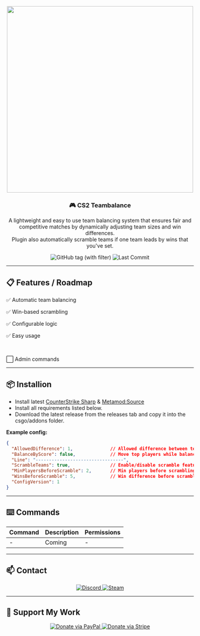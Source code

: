 <div align="center">
  <img src="https://i.ibb.co/2Y3S15j9/CS2teambalance.png" width="500"/>
  <h3>🎮 CS2 Teambalance</h3>
  <p>A lightweight and easy to use team balancing system that ensures fair and competitive matches by dynamically adjusting team sizes and win differences.
  <br>Plugin also automatically scramble teams if one team leads by wins that you've set.</p>
</div>
<div align="center">
  <img src="https://img.shields.io/github/v/tag/asapverneri/CS2-Teambalance?style=for-the-badge&label=Version" alt="GitHub tag (with filter)" />
  <img src="https://img.shields.io/github/last-commit/asapverneri/CS2-Teambalance?style=for-the-badge" alt="Last Commit" />
</div>

---

## 📋 Features / Roadmap

<p>✅ Automatic team balancing</p>
<p>✅ Win-based scrambling</p>
<p>✅ Configurable logic</p>
<p>✅ Easy usage</p>
<br>
<p>⬜ Admin commands</p>

---

## 📦 Installion

- Install latest [CounterStrike Sharp](https://github.com/roflmuffin/CounterStrikeSharp) & [Metamod:Source](https://www.sourcemm.net/downloads.php/?branch=master)
- Install all requirements listed below.
- Download the latest release from the releases tab and copy it into the csgo/addons folder.

**Example config:**
```json
{
  "AllowedDifference": 1,              // Allowed difference between teams
  "BalanceByScore": false,             // Move top players while balancing. false = random
  "Line": "---------------------------------",
  "ScrambleTeams": true,               // Enable/disable scramble feature
  "MinPlayersBeforeScramble": 2,       // Min players before scrambling is triggered
  "WinsBeforeScramble": 5,             // Win difference before scramble
  "ConfigVersion": 1
}
```

---

## ⌨️ Commands
| Command         | Description                                                          | Permissions |
|-----------------|----------------------------------------------------------------------|-------------|
| -               | Coming                                                               | -           |

---

## 📫 Contact

<div align="center">
  <a href="https://discordapp.com/users/367644530121637888">
    <img src="https://img.shields.io/badge/Discord-7289DA?style=for-the-badge&logo=discord&logoColor=white" alt="Discord" />
  </a>
  <a href="https://steamcommunity.com/id/vvernerii/">
    <img src="https://img.shields.io/badge/Steam-000000?style=for-the-badge&logo=steam&logoColor=white" alt="Steam" />
  </a>
</div>

---

## 💖 Support My Work

<div align="center">
  <a href="https://www.paypal.com/paypalme/PeliluolaCS2">
    <img src="https://img.shields.io/badge/Donate-PayPal-00457C?style=for-the-badge&logo=paypal&logoColor=white" alt="Donate via PayPal" />
  </a>
  <a href="https://buy.stripe.com/cN2dThbavflW05G7sz">
    <img src="https://img.shields.io/badge/Donate-Stripe-635BFF?style=for-the-badge&logo=stripe&logoColor=white" alt="Donate via Stripe" />
  </a>
</div>